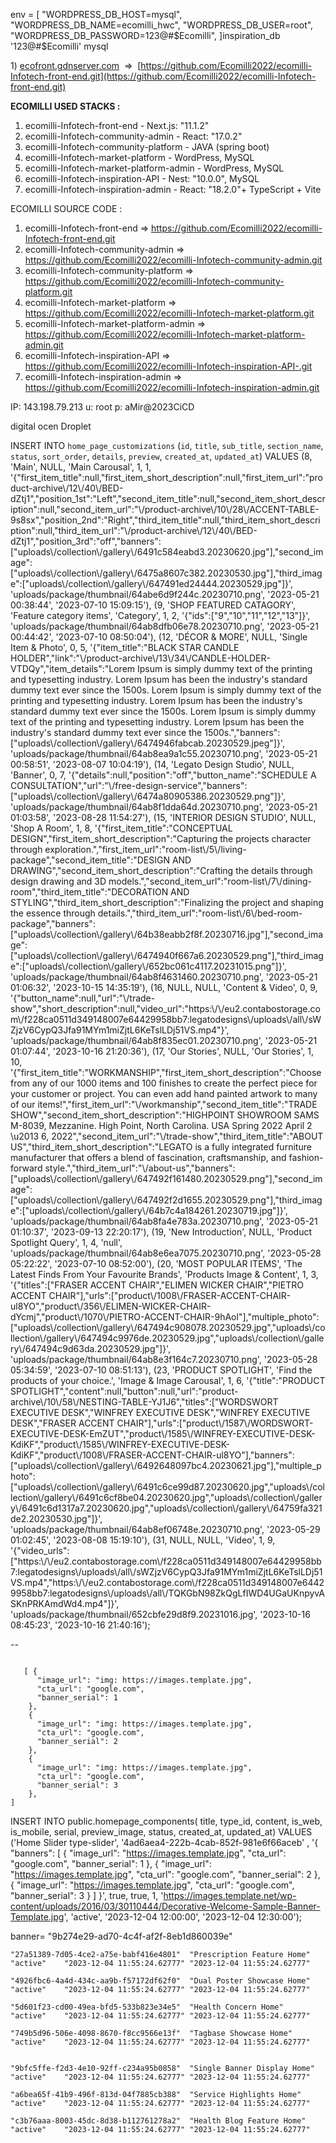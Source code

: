 
env = [
    "WORDPRESS_DB_HOST=mysql",
    "WORDPRESS_DB_NAME=ecomilli_hwc",
    "WORDPRESS_DB_USER=root",
    "WORDPRESS_DB_PASSWORD=123@#$Ecomilli",
  ]inspiration_db
'123@#$Ecomilli'
mysql



1) [ecofront.gdnserver.com](https://ecofront.gdnserver.com/)  =>  [https://github.com/Ecomilli2022/ecomilli-Infotech-front-end.git](https://github.com/Ecomilli2022/ecomilli-Infotech-front-end.git)


**ECOMILLI USED STACKS :**
1)  ecomilli-Infotech-front-end - Next.js: "11.1.2"
2) ecomilli-Infotech-community-admin - React: "17.0.2"
3) ecomilli-Infotech-community-platform -  JAVA (spring boot)
4) ecomilli-Infotech-market-platform - WordPress, MySQL
5) ecomilli-Infotech-market-platform-admin -  WordPress, MySQL
6) ecomilli-Infotech-inspiration-API - Nest: "10.0.0", MySQL
7) ecomilli-Infotech-inspiration-admin - React: "18.2.0"+ TypeScript + Vite

ECOMILLI SOURCE CODE :
1)  ecomilli-Infotech-front-end => https://github.com/Ecomilli2022/ecomilli-Infotech-front-end.git
2) ecomilli-Infotech-community-admin => https://github.com/Ecomilli2022/ecomilli-Infotech-community-admin.git
3)  ecomilli-Infotech-community-platform => https://github.com/Ecomilli2022/ecomilli-Infotech-community-platform.git
4)  ecomilli-Infotech-market-platform => https://github.com/Ecomilli2022/ecomilli-Infotech-market-platform.git
5) ecomilli-Infotech-market-platform-admin => https://github.com/Ecomilli2022/ecomilli-Infotech-market-platform-admin.git
6)  ecomilli-Infotech-inspiration-API => https://github.com/Ecomilli2022/ecomilli-Infotech-inspiration-API-.git
7) ecomilli-Infotech-inspiration-admin =>  https://github.com/Ecomilli2022/ecomilli-Infotech-inspiration-admin.git

IP: 143.198.79.213
u: root
p: aMir@2023CiCD

digital ocen Droplet


INSERT INTO `home_page_customizations` (`id`, `title`, `sub_title`, `section_name`, `status`, `sort_order`, `details`, `preview`, `created_at`, `updated_at`) VALUES
(8, 'Main', NULL, 'Main Carousal', 1, 1, '{\"first_item_title\":null,\"first_item_short_description\":null,\"first_item_url\":\"product-archive\\/12\\/40\\/BED-dZtj1\",\"position_1st\":\"Left\",\"second_item_title\":null,\"second_item_short_description\":null,\"second_item_url\":\"\\/product-archive\\/10\\/28\\/ACCENT-TABLE-9s8sx\",\"position_2nd\":\"Right\",\"third_item_title\":null,\"third_item_short_description\":null,\"third_item_url\":\"\\/product-archive\\/12\\/40\\/BED-dZtj1\",\"position_3rd\":\"off\",\"banners\":[\"uploads\\/collection\\/gallery\\/6491c584eabd3.20230620.jpg\"],\"second_image\":[\"uploads\\/collection\\/gallery\\/6475a8607c382.20230530.jpg\"],\"third_image\":[\"uploads\\/collection\\/gallery\\/647491ed24444.20230529.jpg\"]}', 'uploads/package/thumbnail/64abe6d9f244c.20230710.png', '2023-05-21 00:38:44', '2023-07-10 15:09:15'),
(9, 'SHOP FEATURED CATAGORY', 'Feature category items', 'Category', 1, 2, '{\"ids\":[\"9\",\"10\",\"11\",\"12\",\"13\"]}', 'uploads/package/thumbnail/64ab8dfb06e78.20230710.png', '2023-05-21 00:44:42', '2023-07-10 08:50:04'),
(12, 'DÉCOR & MORE', NULL, 'Single Item & Photo', 0, 5, '{\"item_title\":\"BLACK STAR CANDLE HOLDER\",\"link\":\"\\/product-archive\\/13\\/34\\/CANDLE-HOLDER-VTDQy\",\"item_details\":\"Lorem Ipsum is simply dummy text of the printing and typesetting industry. Lorem Ipsum has been the industry\'s standard dummy text ever since the 1500s. Lorem Ipsum is simply dummy text of the printing and typesetting industry. Lorem Ipsum has been the industry\'s standard dummy text ever since the 1500s. Lorem Ipsum is simply dummy text of the printing and typesetting industry. Lorem Ipsum has been the industry\'s standard dummy text ever since the 1500s.\",\"banners\":[\"uploads\\/collection\\/gallery\\/6474946fabcab.20230529.jpeg\"]}', 'uploads/package/thumbnail/64ab8ea9a1c55.20230710.png', '2023-05-21 00:58:51', '2023-08-07 10:04:19'),
(14, 'Legato Design Studio', NULL, 'Banner', 0, 7, '{\"details\":null,\"position\":\"off\",\"button_name\":\"SCHEDULE A CONSULTATION\",\"url\":\"\\/free-design-service\",\"banners\":[\"uploads\\/collection\\/gallery\\/6474a80905386.20230529.png\"]}', 'uploads/package/thumbnail/64ab8f1dda64d.20230710.png', '2023-05-21 01:03:58', '2023-08-28 11:54:27'),
(15, 'INTERIOR DESIGN STUDIO', NULL, 'Shop A Room', 1, 8, '{\"first_item_title\":\"CONCEPTUAL DESIGN\",\"first_item_short_description\":\"Capturing the projects character through exploration.\",\"first_item_url\":\"room-list\\/5\\/living-package\",\"second_item_title\":\"DESIGN AND DRAWING\",\"second_item_short_description\":\"Crafting the details through design drawing and 3D models.\",\"second_item_url\":\"room-list\\/7\\/dining-room\",\"third_item_title\":\"DECORATION AND STYLING\",\"third_item_short_description\":\"Finalizing the project and shaping the essence through details.\",\"third_item_url\":\"room-list\\/6\\/bed-room-package\",\"banners\":[\"uploads\\/collection\\/gallery\\/64b38eabb2f8f.20230716.jpg\"],\"second_image\":[\"uploads\\/collection\\/gallery\\/6474940f667a6.20230529.png\"],\"third_image\":[\"uploads\\/collection\\/gallery\\/652bc061c4117.20231015.png\"]}', 'uploads/package/thumbnail/64ab8f4631460.20230710.png', '2023-05-21 01:06:32', '2023-10-15 14:35:19'),
(16, NULL, NULL, 'Content & Video', 0, 9, '{\"button_name\":null,\"url\":\"\\/trade-show\",\"short_description\":null,\"video_url\":\"https:\\/\\/eu2.contabostorage.com\\/f228ca0511d349148007e64429958bb7:legatodesigns\\/uploads\\/all\\/sWZjzV6CypQ3Jfa91MYm1miZjtL6KeTslLDj51VS.mp4\"}', 'uploads/package/thumbnail/64ab8f835ec01.20230710.png', '2023-05-21 01:07:44', '2023-10-16 21:20:36'),
(17, 'Our Stories', NULL, 'Our Stories', 1, 10, '{\"first_item_title\":\"WORKMANSHIP\",\"first_item_short_description\":\"Choose from any of our 1000 items and 100 finishes to create the perfect piece for your customer or project. You can even add hand painted artwork to many of our items!\",\"first_item_url\":\"\\/workmanship\",\"second_item_title\":\"TRADE SHOW\",\"second_item_short_description\":\"HIGHPOINT SHOWROOM SAMS M-8039, Mezzanine. High Point, North Carolina. USA Spring 2022 April 2 \\u2013 6, 2022\",\"second_item_url\":\"\\/trade-show\",\"third_item_title\":\"ABOUT US\",\"third_item_short_description\":\"LEGATO is a fully integrated furniture manufacturer that offers a blend of fascination, craftsmanship, and fashion-forward style.\",\"third_item_url\":\"\\/about-us\",\"banners\":[\"uploads\\/collection\\/gallery\\/647492f161480.20230529.png\"],\"second_image\":[\"uploads\\/collection\\/gallery\\/647492f2d1655.20230529.png\"],\"third_image\":[\"uploads\\/collection\\/gallery\\/64b7c4a184261.20230719.jpg\"]}', 'uploads/package/thumbnail/64ab8fa4e783a.20230710.png', '2023-05-21 01:10:37', '2023-09-13 22:20:17'),
(19, 'New Introduction', NULL, 'Product Spotlight Query', 1, 4, 'null', 'uploads/package/thumbnail/64ab8e6ea7075.20230710.png', '2023-05-28 05:22:22', '2023-07-10 08:52:00'),
(20, 'MOST POPULAR ITEMS', 'The Latest Finds From Your Favourite Brands', 'Products Image & Content', 1, 3, '{\"titles\":[\"FRASER ACCENT CHAIR\",\"ELIMEN WICKER CHAIR\",\"PIETRO ACCENT CHAIR\"],\"urls\":[\"product\\/1008\\/FRASER-ACCENT-CHAIR-ul8YO\",\"product\\/356\\/ELIMEN-WICKER-CHAIR-dYcmj\",\"product\\/1070\\/PIETRO-ACCENT-CHAIR-9hAol\"],\"multiple_photo\":[\"uploads\\/collection\\/gallery\\/647494c908078.20230529.jpg\",\"uploads\\/collection\\/gallery\\/647494c9976de.20230529.jpg\",\"uploads\\/collection\\/gallery\\/647494c9d63da.20230529.jpg\"]}', 'uploads/package/thumbnail/64ab8e3f164c7.20230710.png', '2023-05-28 05:34:59', '2023-07-10 08:51:13'),
(23, 'PRODUCT SPOTLIGHT', 'Find the products of your choice.', 'Image & Image Carousal', 1, 6, '{\"title\":\"PRODUCT SPOTLIGHT\",\"content\":null,\"button\":null,\"url\":\"product-archive\\/10\\/58\\/NESTING-TABLE-YJ1J6\",\"titles\":[\"WORDSWORT EXECUTIVE DESK\",\"WINFREY EXECUTIVE DESK\",\"WINFREY EXECUTIVE DESK\",\"FRASER ACCENT CHAIR\"],\"urls\":[\"product\\/1587\\/WORDSWORT-EXECUTIVE-DESK-EmZUT\",\"product\\/1585\\/WINFREY-EXECUTIVE-DESK-KdiKF\",\"product\\/1585\\/WINFREY-EXECUTIVE-DESK-KdiKF\",\"product\\/1008\\/FRASER-ACCENT-CHAIR-ul8YO\"],\"banners\":[\"uploads\\/collection\\/gallery\\/6492648097bc4.20230621.jpg\"],\"multiple_photo\":[\"uploads\\/collection\\/gallery\\/6491c6ce99d87.20230620.jpg\",\"uploads\\/collection\\/gallery\\/6491c6cf8be04.20230620.jpg\",\"uploads\\/collection\\/gallery\\/6491c6d1317a7.20230620.jpg\",\"uploads\\/collection\\/gallery\\/64759fa321de2.20230530.jpg\"]}', 'uploads/package/thumbnail/64ab8ef06748e.20230710.png', '2023-05-29 01:02:45', '2023-08-08 15:19:10'),
(31, NULL, NULL, 'Video', 1, 9, '{\"video_urls\":[\"https:\\/\\/eu2.contabostorage.com\\/f228ca0511d349148007e64429958bb7:legatodesigns\\/uploads\\/all\\/sWZjzV6CypQ3Jfa91MYm1miZjtL6KeTslLDj51VS.mp4\",\"https:\\/\\/eu2.contabostorage.com\\/f228ca0511d349148007e64429958bb7:legatodesigns\\/uploads\\/all\\/TQKGbN98ZkQgLfIWD4UGaUKnpyvASKnPRKAmdWd4.mp4\"]}', 'uploads/package/thumbnail/652cbfe29d8f9.20231016.jpg', '2023-10-16 08:45:23', '2023-10-16 21:40:16');

--






```

   [ {
      "image_url": "img: https://images.template.jpg",
      "cta_url": "google.com",
      "banner_serial": 1
    },
    {
      "image_url": "img: https://images.template.jpg",
      "cta_url": "google.com",
      "banner_serial": 2
    },
    {
      "image_url": "img: https://images.template.jpg",
      "cta_url": "google.com",
      "banner_serial": 3
    },
]
```


INSERT INTO public.homepage_components(
    title, type_id, content, is_web, is_mobile, serial, preview_image, status, created_at, updated_at)
VALUES 
    ('Home Slider type-slider', '4ad6aea4-222b-4cab-852f-981e6f66aceb'
, '{
      "banners": [
        {
          "image_url": "https://images.template.jpg",
          "cta_url": "google.com",
          "banner_serial": 1
        },
        {
          "image_url": "https://images.template.jpg",
          "cta_url": "google.com",
          "banner_serial": 2
        },
        {
          "image_url": "https://images.template.jpg",
          "cta_url": "google.com",
          "banner_serial": 3
        }
      ]
    }', true, true, 1, 'https://images.template.net/wp-content/uploads/2016/03/30110444/Decorative-Welcome-Sample-Banner-Template.jpg', 'active', '2023-12-04 12:00:00', '2023-12-04 12:30:00');

banner= "9b274e29-ad70-4c4f-af2f-8eb1d860039e"

```
"27a51389-7d05-4ce2-a75e-babf416e4801"	"Prescription Feature Home"	"active"	"2023-12-04 11:55:24.62777"	"2023-12-04 11:55:24.62777"

"4926fbc6-4a4d-434c-aa9b-f57172df62f0"	"Dual Poster Showcase Home"	"active"	"2023-12-04 11:55:24.62777"	"2023-12-04 11:55:24.62777"

"5d601f23-cd00-49ea-bfd5-533b823e34e5"	"Health Concern Home"	"active"	"2023-12-04 11:55:24.62777"	"2023-12-04 11:55:24.62777"

"749b5d96-506e-4098-8670-f8cc9566e13f"	"Tagbase Showcase Home"	"active"	"2023-12-04 11:55:24.62777"	"2023-12-04 11:55:24.62777"


"9bfc5ffe-f2d3-4e10-92ff-c234a95b0858"	"Single Banner Display Home"	"active"	"2023-12-04 11:55:24.62777"	"2023-12-04 11:55:24.62777"

"a6bea65f-41b9-496f-813d-04f7885cb388"	"Service Highlights Home"	"active"	"2023-12-04 11:55:24.62777"	"2023-12-04 11:55:24.62777"

"c3b76aaa-8003-45dc-8d38-b112761278a2"	"Health Blog Feature Home"	"active"	"2023-12-04 11:55:24.62777"	"2023-12-04 11:55:24.62777"
```
